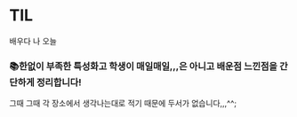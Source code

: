 # TIL
배우다 나 오늘

### 📚한없이 부족한 특성화고 학생이 매일매일,,,은 아니고 배운점 느낀점을 간단하게 정리합니다!
그때 그때 각 장소에서 생각나는대로 적기 때문에 두서가 없습니다,,,^^;
